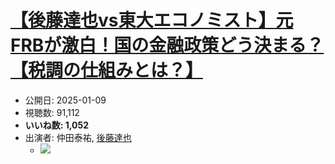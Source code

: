 # [【後藤達也vs東大エコノミスト】元FRBが激白！国の金融政策どう決まる？【税調の仕組みとは？】](https://www.youtube.com/watch?v=SlmEG1mxkrI)
-   公開日: 2025-01-09
-   視聴数: 91,112
-   **いいね数: 1,052**
-   出演者: 仲田泰祐, [後藤達也](/rehacq_fan/people/後藤達也 "wikilink")
    - [![](https://img.youtube.com/vi/SlmEG1mxkrI/hqdefault.jpg)](https://www.youtube.com/watch?v=SlmEG1mxkrI)
